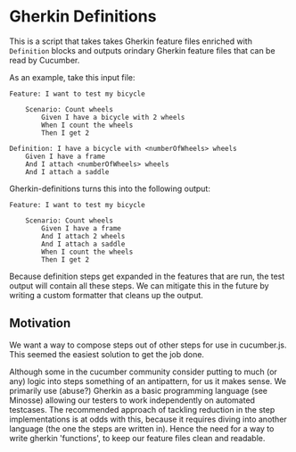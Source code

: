 # Gherkin Definitions

This is a script that takes takes Gherkin feature files enriched with `Definition` blocks and outputs orindary Gherkin feature files that can be read by Cucumber.

As an example, take this input file:

```cucumber
Feature: I want to test my bicycle

    Scenario: Count wheels
        Given I have a bicycle with 2 wheels
        When I count the wheels
        Then I get 2

Definition: I have a bicycle with <numberOfWheels> wheels
    Given I have a frame
    And I attach <numberOfWheels> wheels
    And I attach a saddle
```

Gherkin-definitions turns this into the following output:

```cucumber
Feature: I want to test my bicycle

    Scenario: Count wheels
        Given I have a frame
        And I attach 2 wheels
        And I attach a saddle
        When I count the wheels
        Then I get 2
```

Because definition steps get expanded in the features that are run, the test output will contain all these steps.
We can mitigate this in the future by writing a custom formatter that cleans up the output.

## Motivation

We want a way to compose steps out of other steps for use in cucumber.js.
This seemed the easiest solution to get the job done.

Although some in the cucumber community consider putting to much (or any) logic into steps something of an antipattern, for us it makes sense.
We primarily use (abuse?) Gherkin as a basic programming language (see Minosse) allowing our testers to work independently on automated testcases.
The recommended approach of tackling reduction in the step implementations is at odds with this, because it requires diving into another language (the one the steps are written in).
Hence the need for a way to write gherkin 'functions', to keep our feature files clean and readable.
